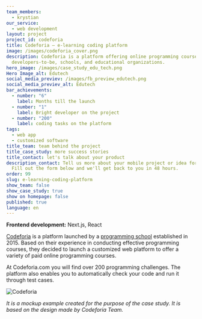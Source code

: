 ```yaml
---
team_members:
  - krystian
our_service:
  - web development
layout: project
project_id: codeforia
title: Codeforia – e-learning coding platform
image: /images/codeforia_cover.png
description: Codeforia is a platform offering online programming courses for
  developers-to-be, schools, and educational organizations.
hero_image: /images/case_study_edu_tech.png
Hero Image_alt: Edutech
social_media_previev: /images/fb_preview_edutech.png
social_media_previev_alt: Edutech
bar_achievements:
  - number: "6"
    label: Months till the launch
  - number: "1"
    label: Bright developer on the project
  - number: "200"
    label: coding tasks on the platform
tags:
  - web app
  - customized software
title_team: team behind the project
title_case_study: more success stories
title_contact: let's talk about your product
description_contact: Tell us more about your mobile project or idea for an app.
  Fill out the form below and we'll get back to you in 48 hours.
order: 99
slug: e-learning-coding-platform
show_team: false
show_case_study: true
show on homepage: false
published: true
language: en
---
```



<TitleWithIcon sectionTitle="main features developed by Bright Inventions:" titleIcon="/images/icons_features_svg.svg" titleIconAlt="main features" />

<SliderText sliderElements='[{"title":"Panel displaying the offering","description":"Panel offering a variety of online programming courses with a buy option."},{"title":"Users panel","description":"Users panel with available courses and lessons progress."},{"title":"Customized and UX-friendly forms","description":"Logging and registration form."},{"title":"Lesson panel with coding tasks","description":"Code editor with black and dark mode options and change history. A debugger that shows the errors."},{"title":"Code running and testing options","description":"In the latter case, the code is tested with the pre-designed test cases. A debugger that shows the errors."},{"title":"Gamification festures","description":"Animations showing the code solution, tasks progress bar and more."}]' />



<TitleWithIcon sectionTitle="skills" titleIcon="/images/skills.svg" titleIconAlt="skills" />

<Gallery images='[{"src":"/images/nestjs_stack_logo.svg","alt":"Next.js"},{"src":"/images/react_stack_logo.svg","alt":"React"}]' />

**Frontend development:** Next.js, React



<TitleWithIcon sectionTitle="about Codeforia" titleIcon="/images/icon_title_about.svg" titleIconAlt="about" />

[Codeforia](https://www.codeforia.com/) is a platform launched by a [programming school](https://www.jacektomasiewicz.pl/) established in 2015. Based on their experience in conducting effective programming courses, they decided to launch a customized web platform to offer a variety of paid online programming courses.

At Codeforia.com you will find over 200 programming challenges. The platform also enables you to automatically check your code and run it through test cases.

<div class="image"><img src="/images/codeforia_mockup_tasks.png" alt="Codeforia" title="It is a mockup example created for the purpose of the case study. It is based on the design made by Codeforia Team."  /> </div>

*It is a mockup example created for the purpose of the case study. It is based on the design made by Codeforia Team.*